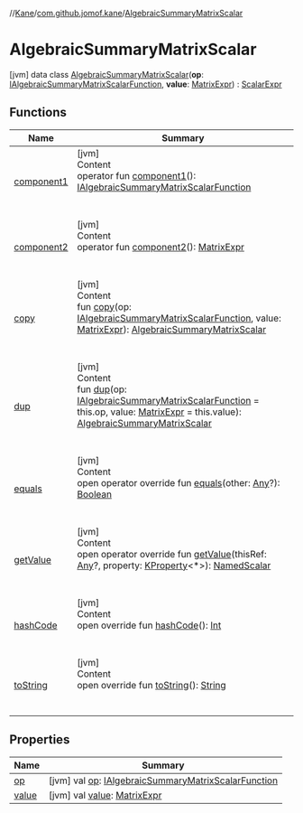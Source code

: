 //[Kane](../../index.md)/[com.github.jomof.kane](../index.md)/[AlgebraicSummaryMatrixScalar](index.md)



# AlgebraicSummaryMatrixScalar  
 [jvm] data class [AlgebraicSummaryMatrixScalar](index.md)(**op**: [IAlgebraicSummaryMatrixScalarFunction](../-i-algebraic-summary-matrix-scalar-function/index.md), **value**: [MatrixExpr](../-matrix-expr/index.md)) : [ScalarExpr](../-scalar-expr/index.md)   


## Functions  
  
|  Name|  Summary| 
|---|---|
| <a name="com.github.jomof.kane/AlgebraicSummaryMatrixScalar/component1/#/PointingToDeclaration/"></a>[component1](component1.md)| <a name="com.github.jomof.kane/AlgebraicSummaryMatrixScalar/component1/#/PointingToDeclaration/"></a>[jvm]  <br>Content  <br>operator fun [component1](component1.md)(): [IAlgebraicSummaryMatrixScalarFunction](../-i-algebraic-summary-matrix-scalar-function/index.md)  <br><br><br>
| <a name="com.github.jomof.kane/AlgebraicSummaryMatrixScalar/component2/#/PointingToDeclaration/"></a>[component2](component2.md)| <a name="com.github.jomof.kane/AlgebraicSummaryMatrixScalar/component2/#/PointingToDeclaration/"></a>[jvm]  <br>Content  <br>operator fun [component2](component2.md)(): [MatrixExpr](../-matrix-expr/index.md)  <br><br><br>
| <a name="com.github.jomof.kane/AlgebraicSummaryMatrixScalar/copy/#com.github.jomof.kane.IAlgebraicSummaryMatrixScalarFunction#com.github.jomof.kane.MatrixExpr/PointingToDeclaration/"></a>[copy](copy.md)| <a name="com.github.jomof.kane/AlgebraicSummaryMatrixScalar/copy/#com.github.jomof.kane.IAlgebraicSummaryMatrixScalarFunction#com.github.jomof.kane.MatrixExpr/PointingToDeclaration/"></a>[jvm]  <br>Content  <br>fun [copy](copy.md)(op: [IAlgebraicSummaryMatrixScalarFunction](../-i-algebraic-summary-matrix-scalar-function/index.md), value: [MatrixExpr](../-matrix-expr/index.md)): [AlgebraicSummaryMatrixScalar](index.md)  <br><br><br>
| <a name="com.github.jomof.kane/AlgebraicSummaryMatrixScalar/dup/#com.github.jomof.kane.IAlgebraicSummaryMatrixScalarFunction#com.github.jomof.kane.MatrixExpr/PointingToDeclaration/"></a>[dup](dup.md)| <a name="com.github.jomof.kane/AlgebraicSummaryMatrixScalar/dup/#com.github.jomof.kane.IAlgebraicSummaryMatrixScalarFunction#com.github.jomof.kane.MatrixExpr/PointingToDeclaration/"></a>[jvm]  <br>Content  <br>fun [dup](dup.md)(op: [IAlgebraicSummaryMatrixScalarFunction](../-i-algebraic-summary-matrix-scalar-function/index.md) = this.op, value: [MatrixExpr](../-matrix-expr/index.md) = this.value): [AlgebraicSummaryMatrixScalar](index.md)  <br><br><br>
| <a name="kotlin/Any/equals/#kotlin.Any?/PointingToDeclaration/"></a>[equals](../../com.github.jomof.kane.impl.types/-double-algebraic-type/index.md#%5Bkotlin%2FAny%2Fequals%2F%23kotlin.Any%3F%2FPointingToDeclaration%2F%5D%2FFunctions%2F-2004631606)| <a name="kotlin/Any/equals/#kotlin.Any?/PointingToDeclaration/"></a>[jvm]  <br>Content  <br>open operator override fun [equals](../../com.github.jomof.kane.impl.types/-double-algebraic-type/index.md#%5Bkotlin%2FAny%2Fequals%2F%23kotlin.Any%3F%2FPointingToDeclaration%2F%5D%2FFunctions%2F-2004631606)(other: [Any](https://kotlinlang.org/api/latest/jvm/stdlib/kotlin/-any/index.html)?): [Boolean](https://kotlinlang.org/api/latest/jvm/stdlib/kotlin/-boolean/index.html)  <br><br><br>
| <a name="com.github.jomof.kane/AlgebraicSummaryMatrixScalar/getValue/#kotlin.Any?#kotlin.reflect.KProperty[*]/PointingToDeclaration/"></a>[getValue](get-value.md)| <a name="com.github.jomof.kane/AlgebraicSummaryMatrixScalar/getValue/#kotlin.Any?#kotlin.reflect.KProperty[*]/PointingToDeclaration/"></a>[jvm]  <br>Content  <br>open operator override fun [getValue](get-value.md)(thisRef: [Any](https://kotlinlang.org/api/latest/jvm/stdlib/kotlin/-any/index.html)?, property: [KProperty](https://kotlinlang.org/api/latest/jvm/stdlib/kotlin.reflect/-k-property/index.html)<*>): [NamedScalar](../../com.github.jomof.kane.impl/-named-scalar/index.md)  <br><br><br>
| <a name="kotlin/Any/hashCode/#/PointingToDeclaration/"></a>[hashCode](../../com.github.jomof.kane.impl.types/-double-algebraic-type/index.md#%5Bkotlin%2FAny%2FhashCode%2F%23%2FPointingToDeclaration%2F%5D%2FFunctions%2F-2004631606)| <a name="kotlin/Any/hashCode/#/PointingToDeclaration/"></a>[jvm]  <br>Content  <br>open override fun [hashCode](../../com.github.jomof.kane.impl.types/-double-algebraic-type/index.md#%5Bkotlin%2FAny%2FhashCode%2F%23%2FPointingToDeclaration%2F%5D%2FFunctions%2F-2004631606)(): [Int](https://kotlinlang.org/api/latest/jvm/stdlib/kotlin/-int/index.html)  <br><br><br>
| <a name="com.github.jomof.kane/AlgebraicSummaryMatrixScalar/toString/#/PointingToDeclaration/"></a>[toString](to-string.md)| <a name="com.github.jomof.kane/AlgebraicSummaryMatrixScalar/toString/#/PointingToDeclaration/"></a>[jvm]  <br>Content  <br>open override fun [toString](to-string.md)(): [String](https://kotlinlang.org/api/latest/jvm/stdlib/kotlin/-string/index.html)  <br><br><br>


## Properties  
  
|  Name|  Summary| 
|---|---|
| <a name="com.github.jomof.kane/AlgebraicSummaryMatrixScalar/op/#/PointingToDeclaration/"></a>[op](op.md)| <a name="com.github.jomof.kane/AlgebraicSummaryMatrixScalar/op/#/PointingToDeclaration/"></a> [jvm] val [op](op.md): [IAlgebraicSummaryMatrixScalarFunction](../-i-algebraic-summary-matrix-scalar-function/index.md)   <br>
| <a name="com.github.jomof.kane/AlgebraicSummaryMatrixScalar/value/#/PointingToDeclaration/"></a>[value](value.md)| <a name="com.github.jomof.kane/AlgebraicSummaryMatrixScalar/value/#/PointingToDeclaration/"></a> [jvm] val [value](value.md): [MatrixExpr](../-matrix-expr/index.md)   <br>

